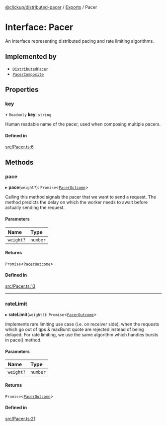 [@clickup/distributed-pacer](../README.md) / [Exports](../modules.md) / Pacer

# Interface: Pacer

An interface representing distributed pacing and rate limiting algorithms.

## Implemented by

- [`DistributedPacer`](../classes/DistributedPacer.md)
- [`PacerComposite`](../classes/PacerComposite.md)

## Properties

### key

• `Readonly` **key**: `string`

Human readable name of the pacer, used when composing multiple pacers.

#### Defined in

[src/Pacer.ts:6](https://github.com/clickup/distributed-pacer/blob/master/src/Pacer.ts#L6)

## Methods

### pace

▸ **pace**(`weight?`): `Promise`\<[`PacerOutcome`](PacerOutcome.md)\>

Calling this method signals the pacer that we want to send a request. The
method predicts the delay on which the worker needs to await before
actually sending the request.

#### Parameters

| Name | Type |
| :------ | :------ |
| `weight?` | `number` |

#### Returns

`Promise`\<[`PacerOutcome`](PacerOutcome.md)\>

#### Defined in

[src/Pacer.ts:13](https://github.com/clickup/distributed-pacer/blob/master/src/Pacer.ts#L13)

___

### rateLimit

▸ **rateLimit**(`weight?`): `Promise`\<[`PacerOutcome`](PacerOutcome.md)\>

Implements rare limiting use case (i.e. on receiver side), when the
requests which go out of qps & maxBurst quote are rejected instead of being
delayed. For rate limiting, we use the same algorithm which handles bursts
in pace() method.

#### Parameters

| Name | Type |
| :------ | :------ |
| `weight?` | `number` |

#### Returns

`Promise`\<[`PacerOutcome`](PacerOutcome.md)\>

#### Defined in

[src/Pacer.ts:21](https://github.com/clickup/distributed-pacer/blob/master/src/Pacer.ts#L21)
